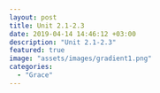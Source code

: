 ```yaml
---
layout: post
title: Unit 2.1-2.3
date: 2019-04-14 14:46:12 +03:00
description: "Unit 2.1-2.3"
featured: true
image: "assets/images/gradient1.png"
categories: 
  - "Grace"
---
```

